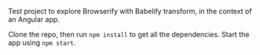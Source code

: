 Test project to explore Browserify with Babelify transform, in the context of an Angular app.

Clone the repo, then run `npm install` to get all the dependencies. Start the app using `npm start`.
